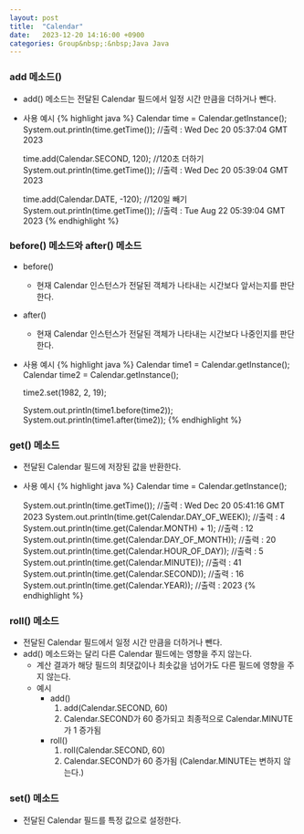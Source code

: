 ```yaml
---
layout: post
title:  "Calendar"
date:   2023-12-20 14:16:00 +0900
categories: Group&nbsp;:&nbsp;Java Java
---
```


### add 메소드()

- add() 메소드는 전달된 Calendar 필드에서 일정 시간 만큼을 더하거나 뺀다.
- 사용 예시
    {% highlight java %}
    Calendar time = Calendar.getInstance();
    System.out.println(time.getTime()); //출력 : Wed Dec 20 05:37:04 GMT 2023

    time.add(Calendar.SECOND, 120); //120초 더하기
    System.out.println(time.getTime()); //출력 : Wed Dec 20 05:39:04 GMT 2023
		
    time.add(Calendar.DATE, -120); //120일 빼기
    System.out.println(time.getTime()); //출력 : Tue Aug 22 05:39:04 GMT 2023
    {% endhighlight %}

### before() 메소드와 after() 메소드

- before()
    - 현재 Calendar 인스턴스가 전달된 객체가 나타내는 시간보다 앞서는지를 판단한다.
- after()
    - 현재 Calendar 인스턴스가 전달된 객체가 나타내는 시간보다 나중인지를 판단한다.
- 사용 예시
    {% highlight java %}
    Calendar time1 = Calendar.getInstance();
    Calendar time2 = Calendar.getInstance();
    
    time2.set(1982, 2, 19);
    
    System.out.println(time1.before(time2));
    System.out.println(time1.after(time2));
    {% endhighlight %}

### get() 메소드

- 전달된 Calendar 필드에 저장된 값을 반환한다.
- 사용 예시
    {% highlight java %}
    Calendar time = Calendar.getInstance();

    System.out.println(time.getTime()); //출력 : Wed Dec 20 05:41:16 GMT 2023
    System.out.println(time.get(Calendar.DAY_OF_WEEK)); //출력 : 4
    System.out.println(time.get(Calendar.MONTH) + 1); //출력 : 12
    System.out.println(time.get(Calendar.DAY_OF_MONTH)); //출력 : 20
    System.out.println(time.get(Calendar.HOUR_OF_DAY)); //출력 : 5
    System.out.println(time.get(Calendar.MINUTE)); //출력 : 41
    System.out.println(time.get(Calendar.SECOND)); //출력 : 16
    System.out.println(time.get(Calendar.YEAR)); //출력 : 2023
    {% endhighlight %}

### roll() 메소드

- 전달된 Calendar 필드에서 일정 시간 만큼을 더하거나 뺀다.
- add() 메소드와는 달리 다른 Calendar 필드에는 영향을 주지 않는다.
    - 계산 결과가 해당 필드의 최댓값이나 최솟값을 넘어가도 다른 필드에 영향을 주지 않는다.
    - 예시
        - add()
            1. add(Calendar.SECOND, 60)
            2. Calendar.SECOND가 60 증가되고 최종적으로 Calendar.MINUTE가 1 증가됨
        - roll()
            1. roll(Calendar.SECOND, 60)
            2. Calendar.SECOND가 60 증가됨 (Calendar.MINUTE는 변하지 않는다.)

### set() 메소드

- 전달된 Calendar 필드를 특정 값으로 설정한다.